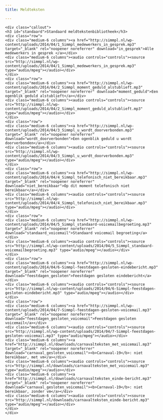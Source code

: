 ```yaml
---
title: Meldteksten

---
```

    <div class="callout">
    <h3 id="standaard">Standaard meldtekstenbibliotheek</h3>
    <div class="row">
    <div class="medium-6 columns"><a href="http://simmpl.nl/wp-content/uploads/2014/04/1_Simmpl_medewerkers_in_gesprek.mp3" target="_blank" rel="noopener noreferrer" download="in_gesprek">Alle medewerkers in gesprek </a></div>
    <div class="medium-6 columns"><audio controls="controls"><source src="http://simmpl.nl/wp-content/uploads/2014/04/1_Simmpl_medewerkers_in_gesprek.mp3" type="audio/mpeg"></audio></div>
    </div>
    <div class="row">
    <div class="medium-6 columns"><a href="http://simmpl.nl/wp-content/uploads/2014/04/2_Simmpl_moment_geduld_alstublieft.mp3" target="_blank" rel="noopener noreferrer" download="moment_geduld">Een ogenblik geduld alstublieft</a></div>
    <div class="medium-6 columns"><audio controls="controls"><source src="http://simmpl.nl/wp-content/uploads/2014/04/2_Simmpl_moment_geduld_alstublieft.mp3" type="audio/mpeg"></audio></div>
    </div>
    <div class="row">
    <div class="medium-6 columns"><a href="http://simmpl.nl/wp-content/uploads/2014/04/3_Simmpl_u_wordt_doorverbonden.mp3" target="_blank" rel="noopener noreferrer" download="wordt_doorverbonden">Een ogenblik geduld u wordt doorverbonden</a></div>
    <div class="medium-6 columns"><audio controls="controls"><source src="http://simmpl.nl/wp-content/uploads/2014/04/3_Simmpl_u_wordt_doorverbonden.mp3" type="audio/mpeg"></audio></div>
    </div>
    <div class="row">
    <div class="medium-6 columns"><a href="http://simmpl.nl/wp-content/uploads/2014/04/4_Simmpl_telefonisch_niet_bereikbaar.mp3" target="_blank" rel="noopener noreferrer" download="niet_bereikbaar">Op dit moment telefonisch niet bereikbaar</a></div>
    <div class="medium-6 columns"><audio controls="controls"><source src="http://simmpl.nl/wp-content/uploads/2014/04/4_Simmpl_telefonisch_niet_bereikbaar.mp3" type="audio/mpeg"></audio></div>
    </div>
    <div class="row">
    <div class="medium-6 columns"><a href="http://simmpl.nl/wp-content/uploads/2014/04/5_Simmpl_standaard-voicemailbegroeting.mp3" target="_blank" rel="noopener noreferrer" download="standaard_voicemail">Standaard voicemail begroeting</a></div>
    <div class="medium-6 columns"><audio controls="controls"><source src="http://simmpl.nl/wp-content/uploads/2014/04/5_Simmpl_standaard-voicemailbegroeting.mp3" type="audio/mpeg"></audio></div>
    </div>
    <div class="row">
    <div class="medium-6 columns"><a href="http://simmpl.nl/wp-content/uploads/2014/04/6-Simmpl-feestdagen-gesloten-eindebericht.mp3" target="_blank" rel="noopener noreferrer" download="feestdagen_gesloten">Feestdagen gesloten eindebericht</a></div>
    <div class="medium-6 columns"><audio controls="controls"><source src="http://simmpl.nl/wp-content/uploads/2014/04/6-Simmpl-feestdagen-gesloten-eindebericht.mp3" type="audio/mpeg"></audio></div>
    </div>
    <div class="row">
    <div class="medium-6 columns"><a href="http://simmpl.nl/wp-content/uploads/2014/04/7-Simmpl-feestdagen-gesloten-voicemail.mp3" target="_blank" rel="noopener noreferrer" download="feestdagen_gesloten_voicemail">Feestdagen gesloten voicemail</a></div>
    <div class="medium-6 columns"><audio controls="controls"><source src="http://simmpl.nl/wp-content/uploads/2014/04/7-Simmpl-feestdagen-gesloten-voicemail.mp3" type="audio/mpeg"></audio></div>
    <div class="medium-6 columns"><a href="http://simmpl.nl/downloads/carnavalteksten_met_voicemail.mp3" target="_blank" rel="noopener noreferrer" download="carnaval_gesloten_voicemail"><b>Carnaval-19</b>: niet bereikbaar, met vm</a></div>
    <div class="medium-6 columns"><audio controls="controls"><source src="http://simmpl.nl/downloads/carnavalteksten_met_voicemail.mp3" type="audio/mpeg"></audio></div>
    <div class="medium-6 columns"><a href="http://simmpl.nl/downloads/carnavalteksten_einde-bericht.mp3" target="_blank" rel="noopener noreferrer" download="carnaval_gesloten_voicemail"><b>Carnaval-19</b>: niet bereikbaar, zonder vm</a></div>
    <div class="medium-6 columns"><audio controls="controls"><source src="http://simmpl.nl/downloads/carnavalteksten_einde-bericht.mp3" type="audio/mpeg"></audio></div>
    </div>
    </div>